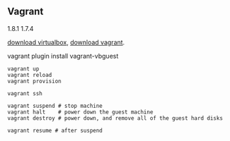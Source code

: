 Vagrant
-

1.8.1
1.7.4

[download virtualbox](https://www.virtualbox.org/wiki/Linux_Downloads),
[download vagrant](https://www.vagrantup.com/downloads.html).

vagrant plugin install vagrant-vbguest

````
vagrant up
vagrant reload
vagrant provision

vagrant ssh

vagrant suspend # stop machine
vagrant halt    # power down the guest machine
vagrant destroy # power down, and remove all of the guest hard disks

vagrant resume # after suspend
````
